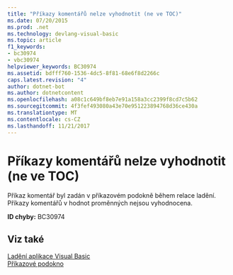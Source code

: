 ```yaml
---
title: "Příkazy komentářů nelze vyhodnotit (ne ve TOC)"
ms.date: 07/20/2015
ms.prod: .net
ms.technology: devlang-visual-basic
ms.topic: article
f1_keywords:
- bc30974
- vbc30974
helpviewer_keywords: BC30974
ms.assetid: bdfff760-1536-4dc5-8f81-68e6f8d2266c
caps.latest.revision: "4"
author: dotnet-bot
ms.author: dotnetcontent
ms.openlocfilehash: a08c1c649bf8eb7e91a158a3cc2399f8cd7c5b62
ms.sourcegitcommit: 4f3fef493080a43e70e951223894768d36ce430a
ms.translationtype: MT
ms.contentlocale: cs-CZ
ms.lasthandoff: 11/21/2017
---
```

# <a name="comment-statements-cannot-be-evaluated-not-in-toc"></a>Příkazy komentářů nelze vyhodnotit (ne ve TOC)
Příkaz komentář byl zadán v příkazovém podokně během relace ladění. Příkazy komentářů v hodnot proměnných nejsou vyhodnocena.  
  
 **ID chyby:** BC30974  
  
## <a name="see-also"></a>Viz také  
 [Ladění aplikace Visual Basic](../../visual-basic/developing-apps/debugging.md)  
 [Příkazové podokno](/visualstudio/ide/reference/immediate-window)
